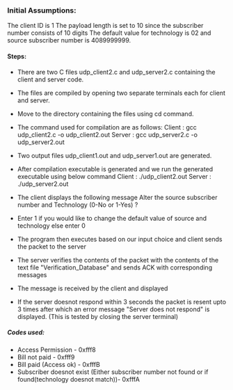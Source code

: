 ### Initial Assumptions: 
The client ID is 1 
The payload length is set to 10 since the subscriber number consists of 10 digits
The default value for technology is 02 and source subscriber number is 4089999999.

#### Steps:
- There are two C files udp_client2.c and udp_server2.c containing the client and server code.
- The files are compiled by opening two separate terminals each for client and server.
- Move to the directory containing the files using cd command.
- The command used for compilation are as follows:
	Client : gcc udp_client2.c -o udp_client2.out
	Server : gcc udp_server2.c -o udp_server2.out
- Two output files udp_client1.out and udp_server1.out are generated.
- After compilation executable is generated and we run the generated executable using below command
	Client : ./udp_client2.out
	Server : ./udp_server2.out
- The client displays the following message 
Alter the source subscriber number and Technology (0-No or 1-Yes) ? 

- Enter 1 if you would like to change the default value of source and technology else enter 0
- The program then executes based on our input choice and client sends the packet to the server
- The server verifies the contents of the packet with the contents of the text file "Verification_Database" and sends ACK with corresponding messages
- The message is received by the client and displayed
- If the server doesnot respond within 3 seconds the packet is resent upto 3 times after which an error message "Server does not respond" is displayed. (This is tested by closing the server terminal)


##### Codes used:
- Access Permission - 0xfff8
- Bill not paid - 0xfff9
- Bill paid (Access ok) - 0xfffB
- Subscriber doesnot exist (Either subscriber number not found or if found(technology doesnot match))- 0xfffA





